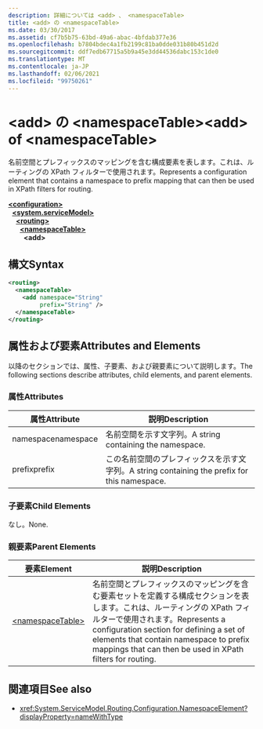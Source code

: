 ```yaml
---
description: 詳細については <add> 、 <namespaceTable>
title: <add> の <namespaceTable>
ms.date: 03/30/2017
ms.assetid: cf7b5b75-63bd-49a6-abac-4bfdab377e36
ms.openlocfilehash: b7804bdec4a1fb2199c81ba0dde031b80b451d2d
ms.sourcegitcommit: ddf7edb67715a5b9a45e3dd44536dabc153c1de0
ms.translationtype: MT
ms.contentlocale: ja-JP
ms.lasthandoff: 02/06/2021
ms.locfileid: "99750261"
---
```

# <a name="add-of-namespacetable"></a><span data-ttu-id="ab643-103">\<add> の \<namespaceTable></span><span class="sxs-lookup"><span data-stu-id="ab643-103">\<add> of \<namespaceTable></span></span>

<span data-ttu-id="ab643-104">名前空間とプレフィックスのマッピングを含む構成要素を表します。これは、ルーティングの XPath フィルターで使用されます。</span><span class="sxs-lookup"><span data-stu-id="ab643-104">Represents a configuration element that contains a namespace to prefix mapping that can then be used in XPath filters for routing.</span></span>  
  
[**\<configuration>**](../configuration-element.md)\
&nbsp;&nbsp;[**\<system.serviceModel>**](system-servicemodel.md)\
&nbsp;&nbsp;&nbsp;&nbsp;[**\<routing>**](routing.md)\
&nbsp;&nbsp;&nbsp;&nbsp;&nbsp;&nbsp;[**\<namespaceTable>**](namespacetable.md)\
&nbsp;&nbsp;&nbsp;&nbsp;&nbsp;&nbsp;&nbsp;&nbsp;**\<add>**  
  
## <a name="syntax"></a><span data-ttu-id="ab643-105">構文</span><span class="sxs-lookup"><span data-stu-id="ab643-105">Syntax</span></span>  
  
```xml  
<routing>
  <namespaceTable>
    <add namespace="String"
         prefix="String" />
  </namespaceTable>
</routing>
```  
  
## <a name="attributes-and-elements"></a><span data-ttu-id="ab643-106">属性および要素</span><span class="sxs-lookup"><span data-stu-id="ab643-106">Attributes and Elements</span></span>  

 <span data-ttu-id="ab643-107">以降のセクションでは、属性、子要素、および親要素について説明します。</span><span class="sxs-lookup"><span data-stu-id="ab643-107">The following sections describe attributes, child elements, and parent elements.</span></span>  
  
### <a name="attributes"></a><span data-ttu-id="ab643-108">属性</span><span class="sxs-lookup"><span data-stu-id="ab643-108">Attributes</span></span>  
  
|<span data-ttu-id="ab643-109">属性</span><span class="sxs-lookup"><span data-stu-id="ab643-109">Attribute</span></span>|<span data-ttu-id="ab643-110">説明</span><span class="sxs-lookup"><span data-stu-id="ab643-110">Description</span></span>|  
|---------------|-----------------|  
|<span data-ttu-id="ab643-111">namespace</span><span class="sxs-lookup"><span data-stu-id="ab643-111">namespace</span></span>|<span data-ttu-id="ab643-112">名前空間を示す文字列。</span><span class="sxs-lookup"><span data-stu-id="ab643-112">A string containing the namespace.</span></span>|  
|<span data-ttu-id="ab643-113">prefix</span><span class="sxs-lookup"><span data-stu-id="ab643-113">prefix</span></span>|<span data-ttu-id="ab643-114">この名前空間のプレフィックスを示す文字列。</span><span class="sxs-lookup"><span data-stu-id="ab643-114">A string containing the prefix for this namespace.</span></span>|  
  
### <a name="child-elements"></a><span data-ttu-id="ab643-115">子要素</span><span class="sxs-lookup"><span data-stu-id="ab643-115">Child Elements</span></span>  

 <span data-ttu-id="ab643-116">なし。</span><span class="sxs-lookup"><span data-stu-id="ab643-116">None.</span></span>  
  
### <a name="parent-elements"></a><span data-ttu-id="ab643-117">親要素</span><span class="sxs-lookup"><span data-stu-id="ab643-117">Parent Elements</span></span>  
  
|<span data-ttu-id="ab643-118">要素</span><span class="sxs-lookup"><span data-stu-id="ab643-118">Element</span></span>|<span data-ttu-id="ab643-119">説明</span><span class="sxs-lookup"><span data-stu-id="ab643-119">Description</span></span>|  
|-------------|-----------------|  
|[\<namespaceTable>](namespacetable.md)|<span data-ttu-id="ab643-120">名前空間とプレフィックスのマッピングを含む要素セットを定義する構成セクションを表します。これは、ルーティングの XPath フィルターで使用されます。</span><span class="sxs-lookup"><span data-stu-id="ab643-120">Represents a configuration section for defining a set of elements that contain namespace to prefix mappings that can then be used in XPath filters for routing.</span></span>|  
  
## <a name="see-also"></a><span data-ttu-id="ab643-121">関連項目</span><span class="sxs-lookup"><span data-stu-id="ab643-121">See also</span></span>

- <xref:System.ServiceModel.Routing.Configuration.NamespaceElement?displayProperty=nameWithType>
